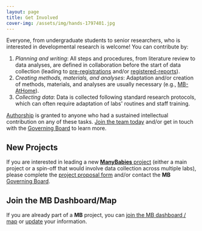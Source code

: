 ```yaml
---
layout: page
title: Get Involved
cover-img: /assets/img/hands-1797401.jpg
---
```


Everyone, from undergraduate students to senior researchers, who is interested in developmental research is welcome! You can contribute by:

1. *Planning and writing*: All steps and procedures, from literature review to data analyses, are defined in collaboration before the start of data collection (leading to [pre-registrations](https://www.cos.io/prereg) and/or [registered-reports](https://www.cos.io/rr)).
2. *Creating methods, materials, and analyses*: Adaptation and/or creation of methods, materials, and analyses are usually necessary (e.g., [MB-AtHome]({{site.baseurl}}/MB-athome/)).
3. *Collecting data*: Data is collected following standard research protocols, which can often require adaptation of labs' routines and staff training.

[Authorship]({{site.baseurl}}/authorship/) is granted to anyone who had a sustained intellectual contribution on any of these tasks. [Join the team today]({{site.baseurl}}/sign_up_log_in/) and/or get in touch with the [Governing Board](mailto:manybabies-gb@mailman.stanford.edu) to learn more.

## New Projects

If you are interested in leading a new [**ManyBabies** project]({{site.baseurl}}/projects/) (either a main project or a spin-off that would involve data collection across multiple labs), please complete the [project proposal form](https://docs.google.com/document/d/1kbnK2us2Svfcf7X4TAI5YUw3_duUNAQoYINTuuWr1Jw/edit) and/or contact the **MB** [Governing Board](mailto:manybabies-gb@mailman.stanford.edu).

## Join the MB Dashboard/Map

If you are already part of a **MB** project, you can [join the MB dashboard / map]({{site.baseurl}}/map/) or [update]({{site.baseurl}}/map/) your information.
